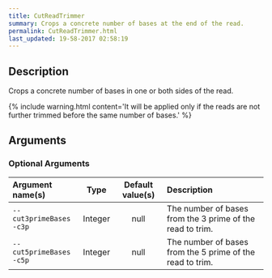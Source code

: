 ```yaml
---
title: CutReadTrimmer
summary: Crops a concrete number of bases at the end of the read.
permalink: CutReadTrimmer.html
last_updated: 19-58-2017 02:58:19
---
```


## Description

Crops a concrete number of bases in one or both sides of the read.

{% include warning.html content='It will be applied only if the reads are not further trimmed before the same
 number of bases.' %}

## Arguments

### Optional Arguments

| Argument name(s) | Type | Default value(s) | Description |
| :--------------- | :--: | :--------------: | :------ |
| `--cut3primeBases`<br/>`-c3p` | Integer | null | The number of bases from the 3 prime of the read to trim. |
| `--cut5primeBases`<br/>`-c5p` | Integer | null | The number of bases from the 5 prime of the read to trim. |


